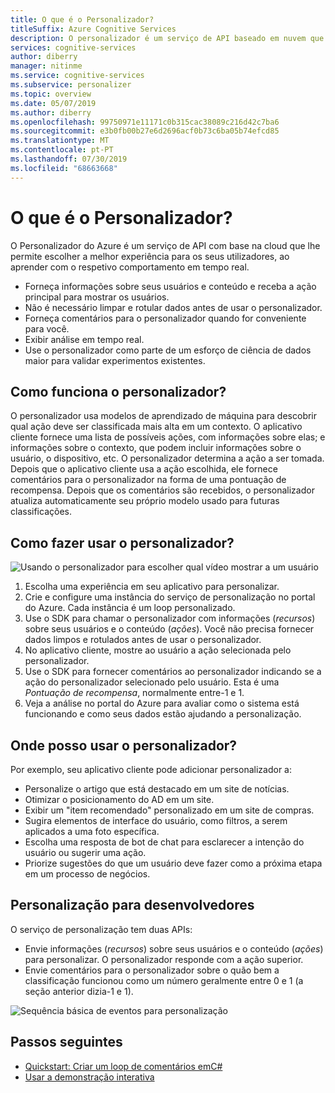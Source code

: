 ```yaml
---
title: O que é o Personalizador?
titleSuffix: Azure Cognitive Services
description: O personalizador é um serviço de API baseado em nuvem que permite que você escolha a melhor experiência para mostrar aos seus usuários, aprendendo com o comportamento em tempo real.
services: cognitive-services
author: diberry
manager: nitinme
ms.service: cognitive-services
ms.subservice: personalizer
ms.topic: overview
ms.date: 05/07/2019
ms.author: diberry
ms.openlocfilehash: 99750971e11171c0b315cac38089c216d42c7ba6
ms.sourcegitcommit: e3b0fb00b27e6d2696acf0b73c6ba05b74efcd85
ms.translationtype: MT
ms.contentlocale: pt-PT
ms.lasthandoff: 07/30/2019
ms.locfileid: "68663668"
---
```

# <a name="what-is-personalizer"></a>O que é o Personalizador?

O Personalizador do Azure é um serviço de API com base na cloud que lhe permite escolher a melhor experiência para os seus utilizadores, ao aprender com o respetivo comportamento em tempo real.

* Forneça informações sobre seus usuários e conteúdo e receba a ação principal para mostrar os usuários. 
* Não é necessário limpar e rotular dados antes de usar o personalizador.
* Forneça comentários para o personalizador quando for conveniente para você. 
* Exibir análise em tempo real. 
* Use o personalizador como parte de um esforço de ciência de dados maior para validar experimentos existentes.

## <a name="how-does-personalizer-work"></a>Como funciona o personalizador?

O personalizador usa modelos de aprendizado de máquina para descobrir qual ação deve ser classificada mais alta em um contexto. O aplicativo cliente fornece uma lista de possíveis ações, com informações sobre elas; e informações sobre o contexto, que podem incluir informações sobre o usuário, o dispositivo, etc. O personalizador determina a ação a ser tomada. Depois que o aplicativo cliente usa a ação escolhida, ele fornece comentários para o personalizador na forma de uma pontuação de recompensa. Depois que os comentários são recebidos, o personalizador atualiza automaticamente seu próprio modelo usado para futuras classificações.

## <a name="how-do-i-use-the-personalizer"></a>Como fazer usar o personalizador?

![Usando o personalizador para escolher qual vídeo mostrar a um usuário](media/what-is-personalizer/personalizer-example-highlevel.png)

1. Escolha uma experiência em seu aplicativo para personalizar.
1. Crie e configure uma instância do serviço de personalização no portal do Azure. Cada instância é um loop personalizado.
1. Use o SDK para chamar o personalizador com informações (_recursos_) sobre seus usuários e o conteúdo (_ações_). Você não precisa fornecer dados limpos e rotulados antes de usar o personalizador. 
1. No aplicativo cliente, mostre ao usuário a ação selecionada pelo personalizador.
1. Use o SDK para fornecer comentários ao personalizador indicando se a ação do personalizador selecionado pelo usuário. Esta é uma _Pontuação de recompensa_, normalmente entre-1 e 1.
1. Veja a análise no portal do Azure para avaliar como o sistema está funcionando e como seus dados estão ajudando a personalização.

## <a name="where-can-i-use-personalizer"></a>Onde posso usar o personalizador?

Por exemplo, seu aplicativo cliente pode adicionar personalizador a:

* Personalize o artigo que está destacado em um site de notícias.    
* Otimizar o posicionamento do AD em um site.
* Exibir um "item recomendado" personalizado em um site de compras.
* Sugira elementos de interface do usuário, como filtros, a serem aplicados a uma foto específica.
* Escolha uma resposta de bot de chat para esclarecer a intenção do usuário ou sugerir uma ação.
* Priorize sugestões do que um usuário deve fazer como a próxima etapa em um processo de negócios.

## <a name="personalization-for-developers"></a>Personalização para desenvolvedores

O serviço de personalização tem duas APIs:

* Envie informações (_recursos_) sobre seus usuários e o conteúdo (_ações_) para personalizar. O personalizador responde com a ação superior.
* Envie comentários para o personalizador sobre o quão bem a classificação funcionou como um número geralmente entre 0 e 1 (a seção anterior dizia-1 e 1). 

![Sequência básica de eventos para personalização](media/what-is-personalizer/personalization-intro.png)

## <a name="next-steps"></a>Passos seguintes

* [Quickstart: Criar um loop de comentários emC#](csharp-quickstart-commandline-feedback-loop.md)
* [Usar a demonstração interativa](https://personalizationdemo.azurewebsites.net/)
